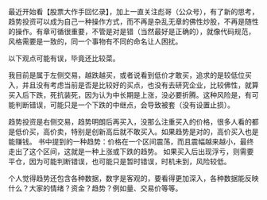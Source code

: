 最近开始看【股票大作手回忆录】，加上一直关注彪哥（公众号），有了新的思考，趋势投资可以成为自己一种操作方式，而不再是杂乱无章的佛性炒股，不再是随性的操作。有章可循很重要，不管是对是错（当然最好是正确的），就像代码规范，风格需要是一致的，同一个事物有不同的命名让人困扰。

以下观点可能有误，毕竟还比较菜。

我目前是属于左侧交易，越跌越买，或者说看到低价才敢买，追求的是较低位买入，并且没有考虑当前是否是比较好的买点，也没有去研究企业，比较佛性，就算买入后下跌，死抗装死，因为认为中长期是上涨，没必要折腾。这种风险是，有可能判断错误，可能只是一个下跌的中继点，会导致被套（没有设置止损）。

趋势投资是右侧交易，趋势明朗后再买入，没那么注重买入的价格，很多人看的都是低价买，高价卖，特别是创新高后就不敢买入。如果趋势是对的，高价买入也是能赚钱。
书中提到的一种趋势：价格在一个区间震荡，而且震幅越来越小，最终走出了这个区间，这就是一种上涨或下跌的趋势。
如果买入后出现浮亏，则需要平仓，因为可能判断错误，也可能只是暂时错误，时机未到，风险较低。

个人觉得趋势还包含各种数据，数字是客观的，要看得更加深入，各种数据能反映什么？大家的情绪？资金？趋势？例如量、交易价等等。
